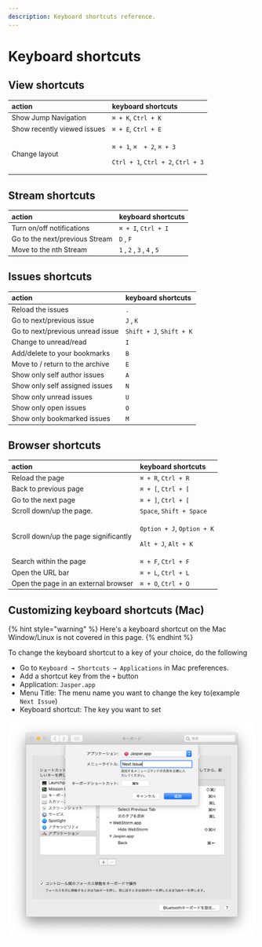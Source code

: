 ```yaml
---
description: Keyboard shortcuts reference.
---
```


# Keyboard shortcuts

## View shortcuts <a id="view"></a>

<table>
  <thead>
    <tr>
      <th style="text-align:left">action</th>
      <th style="text-align:left">keyboard shortcuts</th>
    </tr>
  </thead>
  <tbody>
    <tr>
      <td style="text-align:left">Show Jump Navigation</td>
      <td style="text-align:left"><code>&#x2318; + K</code>, <code>Ctrl + K</code>
      </td>
    </tr>
    <tr>
      <td style="text-align:left">Show recently viewed issues</td>
      <td style="text-align:left"><code>&#x2318; + E</code>, <code>Ctrl + E</code>
      </td>
    </tr>
    <tr>
      <td style="text-align:left">Change layout</td>
      <td style="text-align:left">
        <p><code>&#x2318; + 1</code>, <code>&#x2318;  + 2</code>, <code>&#x2318; + 3</code>
        </p>
        <p><code>Ctrl + 1</code>, <code>Ctrl + 2</code>, <code>Ctrl + 3</code>
        </p>
      </td>
    </tr>
  </tbody>
</table>

## Stream shortcuts <a id="stream"></a>

| action | keyboard shortcuts |
| :--- | :--- |
| Turn on/off notifications | `⌘ + I`, `Ctrl + I` |
| Go to the next/previous Stream |  `D` ,  `F`  |
| Move to the nth Stream |  `1` ,  `2` ,  `3` ,  `4` ,  `5`  |

## Issues shortcuts <a id="issue"></a>

| action | keyboard shortcuts |
| :--- | :--- |
| Reload the issues |  `.`  |
| Go to next/previous issue |  `J` ,  `K`  |
| Go to next/previous unread issue | `Shift + J`, `Shift + K` |
| Change to unread/read |  `I`  |
| Add/delete to your bookmarks |  `B`  |
| Move to / return to the archive |  `E`  |
| Show only self author issues |  `A`  |
| Show only self assigned issues |  `N`  |
| Show only unread issues |  `U`  |
| Show only open issues |  `O`  |
| Show only bookmarked issues |  `M`  |

## Browser shortcuts <a id="browser"></a>

<table>
  <thead>
    <tr>
      <th style="text-align:left">action</th>
      <th style="text-align:left">keyboard shortcuts</th>
    </tr>
  </thead>
  <tbody>
    <tr>
      <td style="text-align:left">Reload the page</td>
      <td style="text-align:left"><code>&#x2318; + R</code>, <code>Ctrl + R</code>
      </td>
    </tr>
    <tr>
      <td style="text-align:left">Back to previous page</td>
      <td style="text-align:left"><code>&#x2318; + [</code>, <code>Ctrl + [</code>
      </td>
    </tr>
    <tr>
      <td style="text-align:left">Go to the next page</td>
      <td style="text-align:left"><code>&#x2318; + ]</code>, <code>Ctrl + [</code>
      </td>
    </tr>
    <tr>
      <td style="text-align:left">Scroll down/up the page.</td>
      <td style="text-align:left"><code>Space</code>, <code>Shift + Space</code>
      </td>
    </tr>
    <tr>
      <td style="text-align:left">Scroll down/up the page significantly</td>
      <td style="text-align:left">
        <p><code>Option + J</code>, <code>Option + K</code>
        </p>
        <p><code>Alt + J</code>, <code>Alt + K</code>
        </p>
      </td>
    </tr>
    <tr>
      <td style="text-align:left">Search within the page</td>
      <td style="text-align:left"><code>&#x2318; + F</code>, <code>Ctrl + F</code>
      </td>
    </tr>
    <tr>
      <td style="text-align:left">Open the URL bar</td>
      <td style="text-align:left"><code>&#x2318; + L</code>, <code>Ctrl + L</code>
      </td>
    </tr>
    <tr>
      <td style="text-align:left">Open the page in an external browser</td>
      <td style="text-align:left"><code>&#x2318; + O</code>, <code>Ctrl + O</code>
      </td>
    </tr>
  </tbody>
</table>

## Customizing keyboard shortcuts \(Mac\) <a id="customize"></a>

{% hint style="warning" %}
Here's a keyboard shortcut on the Mac Window/Linux is not covered in this page.
{% endhint %}

To change the keyboard shortcut to a key of your choice, do the following

* Go to `Keyboard → Shortcuts → Applications` in Mac preferences.
*  Add a shortcut key from the `+` button
  * Application: `Jasper.app`
  * Menu Title: The menu name you want to change the key to\(example `Next Issue`\)
  * Keyboard shortcut: The key you want to set

![](../.gitbook/assets/16_customize_keyboard_shortcut.png)


